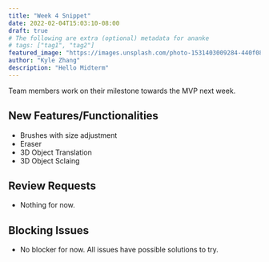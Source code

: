 ```yaml
---
title: "Week 4 Snippet"
date: 2022-02-04T15:03:10-08:00
draft: true
# The following are extra (optional) metadata for ananke
# tags: ["tag1", "tag2"]
featured_image: "https://images.unsplash.com/photo-1531403009284-440f080d1e12?ixlib=rb-1.2.1&ixid=MnwxMjA3fDB8MHxwaG90by1wYWdlfHx8fGVufDB8fHx8&auto=format&fit=crop&w=2340&q=80"
author: "Kyle Zhang"
description: "Hello Midterm"
---
```


Team members work on their milestone towards the MVP next week.

<!--more-->

## New Features/Functionalities

- Brushes with size adjustment
- Eraser
- 3D Object Translation
- 3D Object Sclaing

## Review Requests

- Nothing for now.

## Blocking Issues

- No blocker for now. All issues have possible solutions to try.
